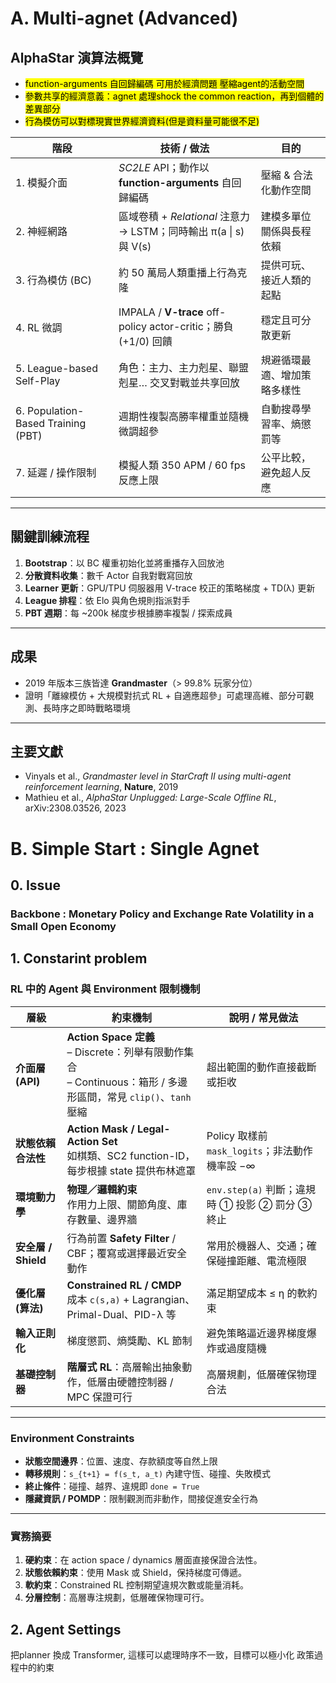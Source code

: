 # A. Multi-agnet (Advanced)

## AlphaStar 演算法概覽
- <mark>function-arguments 自回歸編碼 可用於經濟問題 壓縮agent的活動空間</mark>
- <mark>參數共享的經濟意義：agnet 處理shock the common reaction，再到個體的差異部分</mark>
- <mark>行為模仿可以對標現實世界經濟資料(但是資料量可能很不足)</mark>


| 階段 | 技術 / 做法 | 目的 |
|------|-------------|------|
| 1. 模擬介面 | *SC2LE* API；動作以 **function-arguments** 自回歸編碼 | 壓縮 & 合法化動作空間 |
| 2. 神經網路 | 區域卷積 + *Relational* 注意力 → LSTM；同時輸出 π(a \| s) 與 V(s) | 建模多單位關係與長程依賴 |
| 3. 行為模仿 (BC) | 約 50 萬局人類重播上行為克隆 | 提供可玩、接近人類的起點 |
| 4. RL 微調 | IMPALA / **V-trace** off-policy actor-critic；勝負 (+1/0) 回饋 | 穩定且可分散更新 |
| 5. League-based Self-Play | 角色：主力、主力剋星、聯盟剋星… 交叉對戰並共享回放 | 規避循環最適、增加策略多樣性 |
| 6. Population-Based Training (PBT) | 週期性複製高勝率權重並隨機微調超參 | 自動搜尋學習率、熵懲罰等 |
| 7. 延遲 / 操作限制 | 模擬人類 350 APM / 60 fps 反應上限 | 公平比較，避免超人反應 |

---

## 關鍵訓練流程

1. **Bootstrap**：以 BC 權重初始化並將重播存入回放池  
2. **分散資料收集**：數千 Actor 自我對戰寫回放  
3. **Learner 更新**：GPU/TPU 伺服器用 V-trace 校正的策略梯度 + TD(λ) 更新  
4. **League 排程**：依 Elo 與角色規則指派對手  
5. **PBT 週期**：每 ~200k 梯度步根據勝率複製 / 探索成員  

---

## 成果

- 2019 年版本三族皆達 **Grandmaster**（> 99.8% 玩家分位）  
- 證明「離線模仿 + 大規模對抗式 RL + 自適應超參」可處理高維、部分可觀測、長時序之即時戰略環境  

---

## 主要文獻

- Vinyals et al., *Grandmaster level in StarCraft II using multi-agent reinforcement learning*, **Nature**, 2019  
- Mathieu et al., *AlphaStar Unplugged: Large-Scale Offline RL*, arXiv:2308.03526, 2023



# B. Simple Start : Single Agnet 

## 0. Issue 
### Backbone : Monetary Policy and Exchange Rate Volatility in a Small Open Economy 



## 1. Constarint problem 

### RL 中的 Agent 與 Environment 限制機制

| 層級 | 約束機制 | 說明 / 常見做法 |
|------|----------|----------------|
| **介面層 (API)** | **Action Space 定義**<br>– Discrete：列舉有限動作集合<br>– Continuous：箱形 / 多邊形區間，常見 `clip()`、`tanh` 壓縮 | 超出範圍的動作直接截斷或拒收 |
| **狀態依賴合法性** | **Action Mask / Legal-Action Set**<br>如棋類、SC2 function-ID，每步根據 state 提供布林遮罩 | Policy 取樣前 `mask_logits`；非法動作機率設 −∞ |
| **環境動力學** | **物理／邏輯約束**<br>作用力上限、關節角度、庫存數量、邊界牆 | `env.step(a)` 判斷；違規時 ① 投影 ② 罰分 ③ 終止 |
| **安全層 / Shield** | 行為前置 **Safety Filter** / CBF；覆寫或選擇最近安全動作 | 常用於機器人、交通；確保碰撞距離、電流極限 |
| **優化層 (算法)** | **Constrained RL / CMDP**<br>成本 `c(s,a)` + Lagrangian、Primal-Dual、PID-λ 等 | 滿足期望成本 ≤ η 的軟約束 |
| **輸入正則化** | 梯度懲罰、熵獎勵、KL 節制 | 避免策略逼近邊界梯度爆炸或過度隨機 |
| **基礎控制器** | **階層式 RL**：高層輸出抽象動作，低層由硬體控制器 / MPC 保證可行 | 高層規劃，低層確保物理合法 |

---

### Environment Constraints

- **狀態空間邊界**：位置、速度、存款額度等自然上限  
- **轉移規則**：`s_{t+1} = f(s_t, a_t)` 內建守恆、碰撞、失敗模式  
- **終止條件**：碰撞、越界、違規即 `done = True`  
- **隱藏資訊 / POMDP**：限制觀測而非動作，間接促進安全行為  

---

### 實務摘要

1. **硬約束**：在 action space / dynamics 層面直接保證合法性。  
2. **狀態依賴約束**：使用 Mask 或 Shield，保持梯度可傳遞。  
3. **軟約束**：Constrained RL 控制期望違規次數或能量消耗。  
4. **分層控制**：高層專注規劃，低層確保物理可行。  


## 2. Agent Settings
把planner 換成 Transformer, 這樣可以處理時序不一致，目標可以極小化 政策過程中的約束